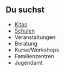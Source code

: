 ## Du suchst

- [Kitas](Kitas/Kitas.md)
- [Schulen](Schulen/Schulen.md)
- Veranstaltungen
- Beratung
- Kurse/Workshops
- Familienzentren
- Jugendamt
